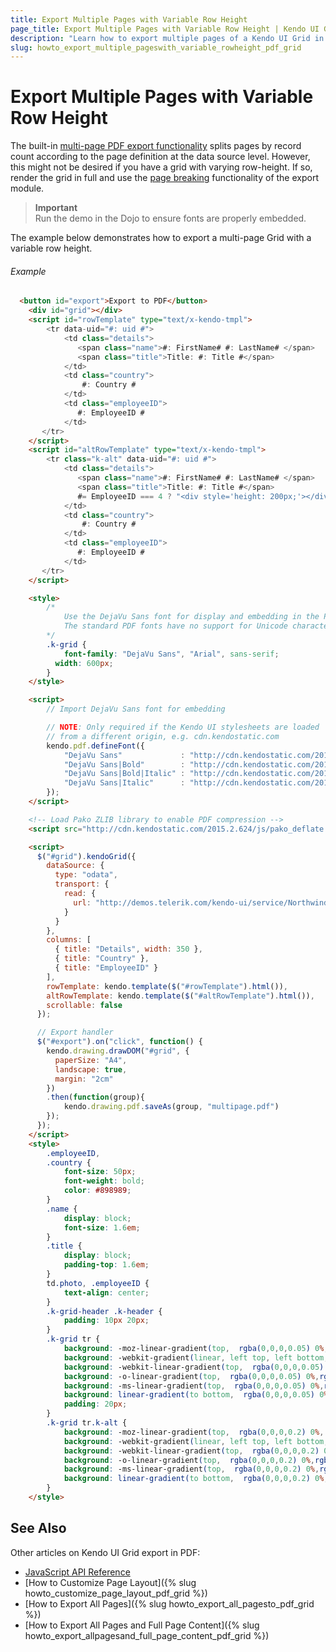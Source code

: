 ```yaml
---
title: Export Multiple Pages with Variable Row Height
page_title: Export Multiple Pages with Variable Row Height | Kendo UI Grid Widget
description: "Learn how to export multiple pages of a Kendo UI Grid in PDF with a varying row height."
slug: howto_export_multiple_pageswith_variable_rowheight_pdf_grid
---
```


# Export Multiple Pages with Variable Row Height

The built-in [multi-page PDF export functionality](/api/javascript/ui/grid#configuration-pdf.allPages) splits pages by record count according to the page definition at the data source level. However, this might not be desired if you have a grid with varying row-height. If so, render the grid in full and use the [page breaking](/framework/drawing/drawing-dom#automatic-page-breaking-q1-2015) functionality of the export module.

> **Important**  
> Run the demo in the Dojo to ensure fonts are properly embedded.

The example below demonstrates how to export a multi-page Grid with a variable row height. 

###### Example

```html
  <button id="export">Export to PDF</button>
    <div id="grid"></div>
    <script id="rowTemplate" type="text/x-kendo-tmpl">
        <tr data-uid="#: uid #">
            <td class="details">
               <span class="name">#: FirstName# #: LastName# </span>
               <span class="title">Title: #: Title #</span>
            </td>
            <td class="country">
                #: Country #
            </td>
            <td class="employeeID">
               #: EmployeeID #
            </td>
       </tr>
    </script>
    <script id="altRowTemplate" type="text/x-kendo-tmpl">
        <tr class="k-alt" data-uid="#: uid #">
            <td class="details">
               <span class="name">#: FirstName# #: LastName# </span>
               <span class="title">Title: #: Title #</span>
               #= EmployeeID === 4 ? "<div style='height: 200px;'></div>" : "" #
            </td>
            <td class="country">
                #: Country #
            </td>
            <td class="employeeID">
               #: EmployeeID #
            </td>
       </tr>
    </script>

    <style>
        /*
            Use the DejaVu Sans font for display and embedding in the PDF file.
            The standard PDF fonts have no support for Unicode characters.
        */
        .k-grid {
            font-family: "DejaVu Sans", "Arial", sans-serif;
          width: 600px;
        }
    </style>

    <script>
        // Import DejaVu Sans font for embedding

        // NOTE: Only required if the Kendo UI stylesheets are loaded
        // from a different origin, e.g. cdn.kendostatic.com
        kendo.pdf.defineFont({
            "DejaVu Sans"             : "http://cdn.kendostatic.com/2014.3.1314/styles/fonts/DejaVu/DejaVuSans.ttf",
            "DejaVu Sans|Bold"        : "http://cdn.kendostatic.com/2014.3.1314/styles/fonts/DejaVu/DejaVuSans-Bold.ttf",
            "DejaVu Sans|Bold|Italic" : "http://cdn.kendostatic.com/2014.3.1314/styles/fonts/DejaVu/DejaVuSans-Oblique.ttf",
            "DejaVu Sans|Italic"      : "http://cdn.kendostatic.com/2014.3.1314/styles/fonts/DejaVu/DejaVuSans-Oblique.ttf"
        });
    </script>

    <!-- Load Pako ZLIB library to enable PDF compression -->
    <script src="http://cdn.kendostatic.com/2015.2.624/js/pako_deflate.min.js"></script>

    <script>
      $("#grid").kendoGrid({
        dataSource: {
          type: "odata",
          transport: {
            read: {
              url: "http://demos.telerik.com/kendo-ui/service/Northwind.svc/Employees",
            }
          }
        },
        columns: [
          { title: "Details", width: 350 },
          { title: "Country" },
          { title: "EmployeeID" }
        ],
        rowTemplate: kendo.template($("#rowTemplate").html()),
        altRowTemplate: kendo.template($("#altRowTemplate").html()),
        scrollable: false
      });

      // Export handler
      $("#export").on("click", function() {
        kendo.drawing.drawDOM("#grid", {
          paperSize: "A4",
          landscape: true,
          margin: "2cm"
        })
        .then(function(group){
            kendo.drawing.pdf.saveAs(group, "multipage.pdf")
        });
      });
    </script>
    <style>
        .employeeID,
        .country {
            font-size: 50px;
            font-weight: bold;
            color: #898989;
        }
        .name {
            display: block;
            font-size: 1.6em;
        }
        .title {
            display: block;
            padding-top: 1.6em;
        }
        td.photo, .employeeID {
            text-align: center;
        }
        .k-grid-header .k-header {
            padding: 10px 20px;
        }
        .k-grid tr {
            background: -moz-linear-gradient(top,  rgba(0,0,0,0.05) 0%, rgba(0,0,0,0.15) 100%);
            background: -webkit-gradient(linear, left top, left bottom, color-stop(0%,rgba(0,0,0,0.05)), color-stop(100%,rgba(0,0,0,0.15)));
            background: -webkit-linear-gradient(top,  rgba(0,0,0,0.05) 0%,rgba(0,0,0,0.15) 100%);
            background: -o-linear-gradient(top,  rgba(0,0,0,0.05) 0%,rgba(0,0,0,0.15) 100%);
            background: -ms-linear-gradient(top,  rgba(0,0,0,0.05) 0%,rgba(0,0,0,0.15) 100%);
            background: linear-gradient(to bottom,  rgba(0,0,0,0.05) 0%,rgba(0,0,0,0.15) 100%);
            padding: 20px;
        }
        .k-grid tr.k-alt {
            background: -moz-linear-gradient(top,  rgba(0,0,0,0.2) 0%, rgba(0,0,0,0.1) 100%);
            background: -webkit-gradient(linear, left top, left bottom, color-stop(0%,rgba(0,0,0,0.2)), color-stop(100%,rgba(0,0,0,0.1)));
            background: -webkit-linear-gradient(top,  rgba(0,0,0,0.2) 0%,rgba(0,0,0,0.1) 100%);
            background: -o-linear-gradient(top,  rgba(0,0,0,0.2) 0%,rgba(0,0,0,0.1) 100%);
            background: -ms-linear-gradient(top,  rgba(0,0,0,0.2) 0%,rgba(0,0,0,0.1) 100%);
            background: linear-gradient(to bottom,  rgba(0,0,0,0.2) 0%,rgba(0,0,0,0.1) 100%);
        }
    </style>
```

## See Also

Other articles on Kendo UI Grid export in PDF:

* [JavaScript API Reference](/api/javascript/ui/grid)
* [How to Customize Page Layout]({% slug howto_customize_page_layout_pdf_grid %})
* [How to Export All Pages]({% slug howto_export_all_pagesto_pdf_grid %})
* [How to Export All Pages and Full Page Content]({% slug howto_export_allpagesand_full_page_content_pdf_grid %})
